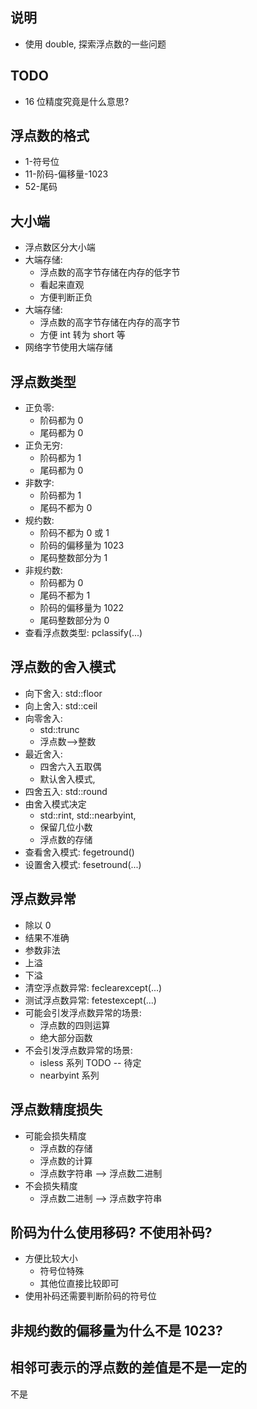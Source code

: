 
## 说明
* 使用 double, 探索浮点数的一些问题

## TODO
* 16 位精度究竟是什么意思?

## 浮点数的格式
* 1-符号位
* 11-阶码-偏移量-1023
* 52-尾码

## 大小端
* 浮点数区分大小端
* 大端存储:
    * 浮点数的高字节存储在内存的低字节
    * 看起来直观
    * 方便判断正负
* 大端存储:
    * 浮点数的高字节存储在内存的高字节
    * 方便 int 转为 short 等
* 网络字节使用大端存储

## 浮点数类型
* 正负零:
    * 阶码都为 0
    * 尾码都为 0
* 正负无穷:
    * 阶码都为 1
    * 尾码都为 0
* 非数字:
    * 阶码都为 1
    * 尾码不都为 0
* 规约数:
    * 阶码不都为 0 或 1
    * 阶码的偏移量为 1023
    * 尾码整数部分为 1
* 非规约数:
    * 阶码都为 0
    * 尾码不都为 1
    * 阶码的偏移量为 1022
    * 尾码整数部分为 0
* 查看浮点数类型: pclassify(...)

## 浮点数的舍入模式
* 向下舍入: std::floor
* 向上舍入: std::ceil
* 向零舍入:
    * std::trunc
    * 浮点数-->整数
* 最近舍入:
    * 四舍六入五取偶
    * 默认舍入模式,
* 四舍五入: std::round
* 由舍入模式决定
    * std::rint, std::nearbyint,
    * 保留几位小数
    * 浮点数的存储
* 查看舍入模式: fegetround()
* 设置舍入模式: fesetround(...)

## 浮点数异常
* 除以 0
* 结果不准确
* 参数非法
* 上溢
* 下溢
* 清空浮点数异常: feclearexcept(...)
* 测试浮点数异常: fetestexcept(...)
* 可能会引发浮点数异常的场景:
    * 浮点数的四则运算
    * 绝大部分函数
* 不会引发浮点数异常的场景:
    * isless 系列 TODO -- 待定
    * nearbyint 系列

## 浮点数精度损失
* 可能会损失精度
    * 浮点数的存储
    * 浮点数的计算
    * 浮点数字符串 --> 浮点数二进制
* 不会损失精度
    * 浮点数二进制 --> 浮点数字符串

## 阶码为什么使用移码? 不使用补码?
* 方便比较大小
    * 符号位特殊
    * 其他位直接比较即可
* 使用补码还需要判断阶码的符号位

## 非规约数的偏移量为什么不是 1023?

## 相邻可表示的浮点数的差值是不是一定的
不是

